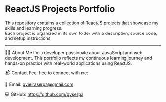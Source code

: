 # ReactJS Projects Portfolio

This repository contains a collection of ReactJS projects that showcase my skills and learning progress.  
Each project is organized in its own folder with a description, source code, and setup instructions.

---


👨‍💻 About Me
I'm a developer passionate about JavaScript and web development.
This portfolio reflects my continuous learning journey and hands-on practice with real-world applications using ReactJS.

📬 Contact
Feel free to connect with me:

📧 Email: gvieiraserpa@gmail.com

💻 GitHub: https://github.com/gvserpa
